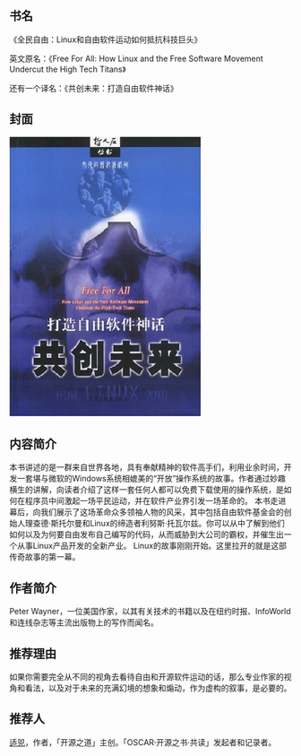 ##  书名

《全民自由：Linux和自由软件运动如何抵抗科技巨头》

英文原名：《Free For All: How Linux and the Free Software Movement Undercut the High Tech Titans》

还有一个译名：《共创未来：打造自由软件神话》

## 封面

![](./face-image/free-for-all.jpg)

## 内容简介

本书讲述的是一群来自世界各地，具有奉献精神的软件高手们，利用业余时间，开发一套堪与微软的Windows系统相媲美的“开放”操作系统的故事。作者通过妙趣横生的讲解，向读者介绍了这样一套任何人都可以免费下载使用的操作系统，是如何在程序员中间激起一场平民运动，并在软件产业界引发一场革命的。 本书走进幕后，向我们展示了这场革命众多领袖人物的风采，其中包括自由软件基金会的创始人理查德·斯托尔曼和Linux的缔造者利努斯·托瓦尔兹。你可以从中了解到他们如何以及为何要自由发布自己编写的代码，从而威胁到大公司的霸权，并催生出一个从事Linux产品开发的全新产业。 Linux的故事刚刚开始。这里拉开的就是这部传奇故事的第一幕。

## 作者简介

Peter Wayner，一位美国作家，以其有关技术的书籍以及在纽约时报、InfoWorld 和连线杂志等主流出版物上的写作而闻名。

## 推荐理由

如果你需要完全从不同的视角去看待自由和开源软件运动的话，那么专业作家的视角和看法，以及对于未来的充满幻境的想象和煽动，作为虚构的叙事，是必要的。

## 推荐人

[适兕](https://opensourceway.community/all_about_kuosi)，作者，「开源之道」主创。「OSCAR·开源之书·共读」发起者和记录者。